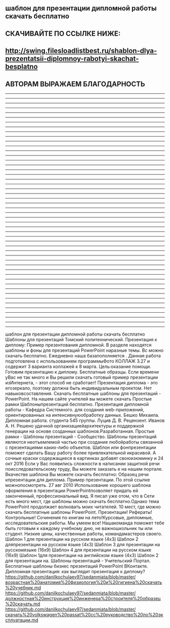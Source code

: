 шаблон для презентации дипломной работы скачать бесплатно
--------------------------------------------------
СКАЧИВАЙТЕ ПО ССЫЛКЕ НИЖЕ:
--------------------------------------------------
http://swing.filesloadlistbest.ru/shablon-dlya-prezentatsii-diplomnoy-rabotyi-skachat-besplatno
--------------------------------------------------
АВТОРАМ ВЫРАЖАЕМ БЛАГОДАРНОСТЬ
--------------------------------------------------
--------------------------------------------------
--------------------------------------------------
--------------------------------------------------
--------------------------------------------------
--------------------------------------------------
--------------------------------------------------
--------------------------------------------------
--------------------------------------------------
--------------------------------------------------
--------------------------------------------------
--------------------------------------------------
--------------------------------------------------
--------------------------------------------------
--------------------------------------------------
--------------------------------------------------
--------------------------------------------------
--------------------------------------------------
--------------------------------------------------
--------------------------------------------------
--------------------------------------------------
--------------------------------------------------
--------------------------------------------------
--------------------------------------------------
--------------------------------------------------
--------------------------------------------------
--------------------------------------------------
--------------------------------------------------
--------------------------------------------------
--------------------------------------------------
--------------------------------------------------
--------------------------------------------------
--------------------------------------------------
--------------------------------------------------
--------------------------------------------------
--------------------------------------------------
--------------------------------------------------
--------------------------------------------------
--------------------------------------------------
--------------------------------------------------
--------------------------------------------------
--------------------------------------------------
--------------------------------------------------
--------------------------------------------------
--------------------------------------------------
--------------------------------------------------
--------------------------------------------------
--------------------------------------------------
--------------------------------------------------
--------------------------------------------------
--------------------------------------------------
шаблон для презентации дипломной работы скачать бесплатно Шаблоны для презентаций  Томский политехнический. Презентация к диплому: Пример презентования дипломной. В разделе находятся шаблоны и фоны для презентаций PowerPoint наразные темы.  Вс можно скачать бесплатно. Ежедневно наша базапополняется . Данная работа подготовлена с использованием программыФото КОЛЛАЖ 3.27 и содержит 3 варианта коллажей к 8 марта. Цель:оказание помощи. Готовим презентацию к диплому. Бесплатные образцы.  Если времени уВас не так много и Вы решили скачать готовый пример презентации изИнтернета, - этот способ не сработает! Презентация диплома - это егозеркало, поэтому должна быть индивидуальным проектом. Нет навыковсоставления. Скачать бесплатные шаблоны для презентаций - PowerPoint. На нашем сайте учителей вы можете скачать Простые рамки Шаблоныпрезентаций бесплатно. Презентация дипломной работы - Кафедра Системного. для создания web-приложений, ориентированных на интенсивнуюобработку данных. Бешко Михаила. Дипломная работа. студента 545 группы. Луцив Д. В. Рецензент. Иванов А. Н.  Решено удачной организациейархитектуры и поддержкой генерации на основе созданных шаблонов.Разработанная. Простые рамки - Шаблоны презентаций - Сообщество. Шаблоны презентаций являются неотъемлемой частью при создание любойработы связанной с презентациями каких-либо объектов. Шаблон или фонпрезентации поможет сделать Вашу работу более привлекательной икрасивой. А сочные краски содержащиеся в картинках добавят своюизюминку и
24 окт 2016  Если у Вас появились сложности в написании защитной речи поисследовательскому труду, Вы можете заказать е на нашем портале. Вкачестве шаблона Вы можете скачать бесплатно: Образец речи кпрезентации для диплома. Пример презентации. По этой ссылке можнопосмотреть. 27 авг 2010  Использование хорошего шаблона оформления в презентации PowerPointпозволяет придать ей законченный, профессиональный вид. Я писал уже отом, что в Сети есть много мест, где шаблоны можно скачать бесплатно.Однако тема PowerPoint продолжает волновать моих читателей. 10 мест, где можно скачать бесплатные шаблоны PowerPoint. Презентации! Рефераты! Контрольные! Сочинения по книгам на лето!Курсовые, дипломные, исследовательские работы. Мы умеем все! Нашакоманда поможет тебе быть готовым к каждому учебному дню, не важношкольник ты или студент. Низкие цены, качественные работы, командамастеров своего. Шаблон 1 для презентации на русском языке (4x3)  Шаблон 2 дляпрезентации на русском языке (4x3)  Шаблон 3 для презентации на русскомязыке (16x9)  Шаблон 4 для презентации на русском языке (16x9)  Шаблон 1для презентации на английском языке (4x3)  Шаблон 2 для презентации на. Шаблоны презентаций - Учительский Портал. Бесплатные шаблоны бизнес презентаций PowerPoint  ВКонтакте. Дипломная презентация: как выглядит презентация к диплому?
https://github.com/danilkochulaev97/sedanmiata/blob/master/возрастная%20анатомия%20физиология%20и%20гигиена%20скачать%20учебник.md
https://github.com/danilkochulaev97/sedanmiata/blob/master/должностная%20инструкция%20инженера%20строителя%20образец%20скачать.md
https://github.com/danilkochulaev97/sedanmiata/blob/master/скачать%20volkswagen%20passat%20cc%20руководство%20по%20эксплуатации.md